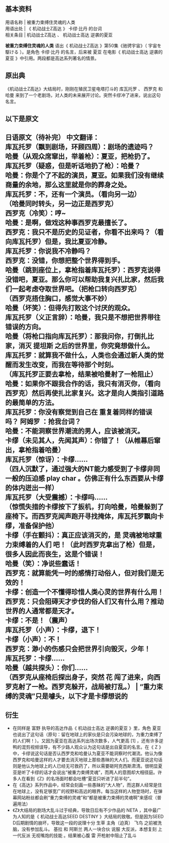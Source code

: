 **基本资料**  
---  
用语名称  |  被重力束缚住灵魂的人类   
用语出处  |  《  机动战士Z高达  》  卡缪·比丹  的台词   
相关条目  |  机动战士Z高达  、  机动战士高达 逆袭的夏亚   
  
  
**被重力束缚住灵魂的人类** 语出《  机动战士Z高达  》第50集《驰骋宇宙》（  宇宙を駆ける  ）。是角色  卡缪·比丹  的名言，后来被  夏亚
在电影《  机动战士高达 逆袭的夏亚  》中引用。两段都是高达系列著名的情景。

##  原出典

《机动战士Z高达》大结局时，刚刚在殖民卫星电塔打斗的  库瓦托罗  、  西罗克  和  哈曼
来到了一个老剧场，对人类的未来展开讨论。突然卡缪冲了进来，说出这句名言。

以下是原文  
---  
日语原文（待补完）  中文翻译：  
库瓦托罗（飘到剧场，环顾四周）：剧场的遗迹吗？  
哈曼（从观众席窜出，举着枪）：夏亚，把枪扔了。  
库瓦托罗（疑惑，但是听话地扔了枪）：哈曼？  
哈曼：你是个了不起的演员，夏亚。如果我们没有继续商量的余地，那么这里就是你的葬身之处。  
库瓦托罗：不，还有一个演员。（看向另一边）  
（哈曼同时转头，另一边正是西罗克）  
西罗克（冷笑）：哼~  
哈曼：是啊，做戏这种事西罗克最擅长了。  
西罗克：我只不是历史的见证者，你看不出来吗？（看向库瓦托罗）但是，我比夏亚冷静。  
库瓦托罗：你说我不冷静吗？  
西罗克：没错，你想把整个世界得到手。  
哈曼（跳到座位上，拿枪指着库瓦托罗）：西罗克说得没错吧，夏亚。那么你可以帮助我复兴扎比家，然后我们一起考虑夺取世界吧。（把枪口转向西罗克）  
（西罗克捂住胸口，感觉大事不妙）  
哈曼（坏笑）：但得先打败这个讨厌的观众。  
库瓦托罗（义正言辞）：哈曼，我只是不想把世界带往错误的方向。  
哈曼（将枪口指向库瓦托罗）：那我问你，打倒扎比家，消灭  提坦斯  之后的世界里，你究竟想做什么。  
库瓦托罗：就算我不做什么，人类也会通过新人类的觉醒而发生改变，而我在等待那个时刻。  
（库瓦托罗正要去拿枪，结果被哈曼射了一枪阻止）  
哈曼：如果你不跟我合作的话，我只有消灭你，（看向西罗克）然后再使扎比家复兴。这才是向人类指引道路的最简单的方法。  
库瓦托罗：你没有察觉到自己在  重复着同样的错误  吗？  阿姆罗  ：抢我台词？  
哈曼：不能洞察世界潮流的男人，应该被消灭。  
卡缪（未见其人，先闻其声）：你错了！（从帷幕后窜出，拿枪指着哈曼）  
库瓦托罗（惊讶）：卡缪……  
（四人沉默了，通过强大的NT能力感受到了卡缪非同一般的压迫感  play char  。仿佛正有什么东西要从卡缪的体内迸出一样）  
库瓦托罗（大受震撼）：卡缪吗……  
（惊慌失措的卡缪按下了扳机，打向哈曼，哈曼躲到了座椅下。而西罗克闻声跑开寻找掩体，库瓦托罗飘向卡缪，准备保护他）  
卡缪（手在颤抖）：真正应该消灭的，是 **灵魂被地球重力束缚着的人们** 吧！（此时西罗克拿出了枪）但是，很多人因此而丧生，这是个错误！  
哈曼（笑）：净说些蠢话！  
西罗克：就算能凭一时的感情打动俗人，但对我们是无效的！  
卡缪：创造一个不懂得珍惜人类心灵的世界有什么用！  
西罗克：只会阻碍天才步伐的俗人们又有什么用？推动世界的人通常都是天才。  
卡缪：不是！（震声）  
库瓦托罗（小声）：卡缪，退下！  
卡缪（小声）：不！  
西罗克：渺小的伤感只会把世界引向毁灭，少年！  
库瓦托罗：卡缪……  
哈曼（越共探头）：你们……  
（西罗克从座椅后探出身子，突然  花  闯了进来，向西罗克射了一枪。西罗克躲开，战局被打乱。）  |  “重力束缚的灵魂”只是噱头，以下才是卡缪想说的   
---  
  
##  衍生

  * 在同样是  富野  执导的高达作品《  机动战士高达 逆袭的夏亚  》里，角色  夏亚  也说出了这句话（原句：留在地球上的家伙是只会污染地球的，为重力束缚了的人们啊！）。又因为夏亚在高达系列出场次数多，人气更高  [1]  ，还有许多逆鸭的混剪视频误导，有不少路人观众认为这句话是出自夏亚的名言。在《  Z  》中，卡缪说这句话是否认西罗克和哈曼认为夏亚不能洞察时代潮流。他认为像西罗克和哈曼这样的人才要去消灭地球上那些愚昧的大人们。而夏亚说这句话则是他认为地球上的人已经无可救药了，所以需要砸阿克西斯肃清。很明显夏亚是听了卡缪的话才会说出“被重力束缚灵魂”，而两人的意图却大相径庭。许多人在看到《Z》的名场面时都会吐槽“夏亚只听进了前半句”。 
  * 在《高达》系列作品中，经常会刻画一些愚昧的“大人物”，而这群人经常是住在地球上，没有足够宽广的视野和高远的眼界。每当这样的人物登场时，在弹幕网站粉丝都会刷“重力束缚的灵魂”和“都是被重力束缚的灵魂啊”来感叹（普遍用法） 
  * 《Z》大结局的剧场大乱斗过于经典，导致日后有不少作品的  NETA  ，其中最广为人知的是《  机动战士高达SEED DESTINY  》大结局的致敬。但是因为SEED D后期剧情的崩坏，导致这一段的说理十分  生草  主角（迫真）  飞鸟  之前被洗脑，没有参加乱斗。  基拉  和  阿斯兰  两人一块合伙  说服  大反派，本想复刻  上一代反派  无视嘴炮的技能  。结果被心腹  雷  开枪射中阻止了乱斗 

  